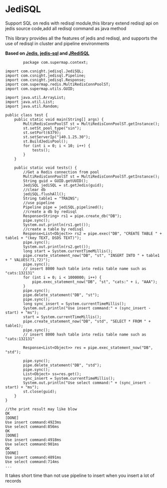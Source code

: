 # JediSQL
Support SQL on redis with redisql module,this library extend redisql api on jedis source code,add all redisql command as java method 

This library provides all the features of jedis and redisql, and supports the use of redisql in cluster and pipeline environments

**Based on [Jedis](https://github.com/xetorthio/jedis), [jedis-sql](https://github.com/xiao321/jedis-sql) and [JRediSQL](https://github.com/RedBeardLab/JRediSQL)**

```
        package com.supermap.context;

import com.csnight.jedisql.JediSQL;
import com.csnight.jedisql.Pipeline;
import com.csnight.jedisql.Response;
import com.supermap.redis.MultiRedisConnPoolST;
import com.supermap.utils.GUID;

import java.util.ArrayList;
import java.util.List;
import java.util.Random;

public class test {
    public static void main(String[] args) {
        MultiRedisConnPoolST st = MultiRedisConnPoolST.getInstance();
        st.setSt_pool_type("sin");
        st.setPort(6379);
        st.setServerIp("140.1.25.30");
        st.BuildJedisPool();
        for (int i = 0; i < 10; i++) {
            tests();
        }
    }

    public static void tests() {
        //Get a Redis connection from pool
        MultiRedisConnPoolST st = MultiRedisConnPoolST.getInstance();
        String guid = GUID.getUUID();
        JediSQL jediSQL = st.getJedis(guid);
        //clear db
        jediSQL.flushAll();
        String table1 = "TRAINS";
        //use pipeline
        Pipeline pipe = jediSQL.pipelined();
        //create a db by redisql
        Response<String> rs1 = pipe.create_db("DB");
        pipe.sync();
        System.out.println(rs1.get());
        //create a table by redisql
        Response<List<Object>> rs2 = pipe.exec("DB", "CREATE TABLE " + table1 + "(key TEXT, DSDS TEXT)");
        pipe.sync();
        System.out.println(rs2.get());
        long start = System.currentTimeMillis();
        pipe.create_statement_now("DB", "st", "INSERT INTO " + table1 + " VALUES(?1,?2)");
        pipe.sync();
        // insert 8000 hash table into redis table name such as "cats:132131"
        for (int i = 0; i < 1000000; i++) {
            pipe.exec_statement_now("DB", "st", "cats:" + i, "AAA");
        }
        pipe.sync();
        pipe.delete_statement("DB", "st");
        pipe.sync();
        long sync_insert = System.currentTimeMillis();
        System.out.println("Use insert command:" + (sync_insert - start) + "ms");
        start = System.currentTimeMillis();
        pipe.create_statement_now("DB", "std", "SELECT * FROM " + table1);
        pipe.sync();
        // insert 8000 hash table into redis table name such as "cats:132131"

        Response<List<Object>> res = pipe.exec_statement_now("DB", "std");

        pipe.sync();
        pipe.delete_statement("DB", "std");
        pipe.sync();
        List<Object> ss=res.get();
        sync_insert = System.currentTimeMillis();
        System.out.println("Use select command:" + (sync_insert - start) + "ms");
        st.close(guid);
    }
}

```

```
//the print result may like blow
OK
[DONE]
Use insert command:4923ms
Use select command:856ms
OK
[DONE]
Use insert command:4918ms
Use select command:901ms
OK
[DONE]
Use insert command:4891ms
Use select command:714ms
...
```
It takes short time than not use pipeline to insert when you insert a lot of records

